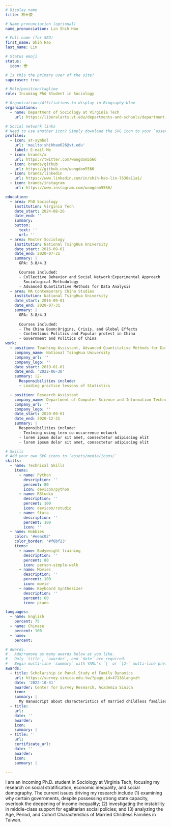 ```yaml
---
# Display name
title: 林士豪

# Name pronunciation (optional)
name_pronunciation: Lin Shih Hao

# Full name (for SEO)
first_name: Shih Hao
last_name: Lin

# Status emoji
status:
  icon: 😎

# Is this the primary user of the site?
superuser: true

# Role/position/tagline
role: Incoming Phd Student in Sociology

# Organizations/Affiliations to display in Biography blox
organizations:
  - name: Department of Sociology at Virginia Tech
    url: https://liberalarts.vt.edu/departments-and-schools/department-of-sociology.html

# Social network links
# Need to use another icon? Simply download the SVG icon to your `assets/media/icons/` folder.
profiles:
  - icon: at-symbol
    url: 'mailto:shihhao626@vt.edu'
    label: E-mail Me
  - icon: brands/x
    url: https://twitter.com/wangdom5566
  - icon: brands/github
    url: https://github.com/wangdom5566
  - icon: brands/linkedin
    url: https://www.linkedin.com/in/shih-hao-lin-7638a11a1/
  - icon: brands/instagram
    url: https://www.instagram.com/wangdom5566/

education:
  - area: PhD Sociology
    institution: Virginia Tech
    date_start: 2024-08-26
    date_end: ''
    summary: 
    button:
      text: ''
      url: ''
  - area: Master Sociology
    institution: National TsingHua University
    date_start: 2016-09-01
    date_end: 2020-07-31
    summary: |
      GPA: 3.8/4.3

      Courses included:
      - Collective Behavior and Social Network:Experimental Approach
      - Sociological Methodology
      - Advanced Quantitative Methods for Data Analysis
  - area: MA Contemporary China Studies
    institution: National TsingHua University
    date_start: 2016-09-01
    date_end: 2020-07-31
    summary: |
      GPA: 3.8/4.3
      
      Courses included:
      - The China Boom:Origins, Crisis, and Global Effects
      - Contentious Politics and Popular protest in China
      - Government and Politics of China
work:
  - position: Teaching Assistant, Advanced Quantitative Methods for Data Analysis (Ph.D. level)
    company_name: National TsingHua University
    company_url: ''
    company_logo: ''
    date_start: 2019-01-01
    date_end: '2022-06-30'
    summary: |2-
      Responsibilities include:
      - Leading practice lessons of Statistics 

  - position: Research Assistant
    company_name: Department of Computer Science and Information Technology, National Chung Cheng University
    company_url: ''
    company_logo: ''
    date_start: 2020-09-01
    date_end: 2020-12-31
    summary: |
      Responsibilities include:
      - Textming using term co-occurrence network
      - lorem ipsum dolor sit amet, consectetur adipiscing elit
      - lorem ipsum dolor sit amet, consectetur adipiscing elit

# Skills
# Add your own SVG icons to `assets/media/icons/`
skills:
  - name: Technical Skills
    items:
      - name: Python
        description: ''
        percent: 80
        icon: devicon/python
      - name: RStudio
        description: ''
        percent: 100
        icon: devicon/rstudio
      - name: Stata
        description: ''
        percent: 100
        icon: ''
  - name: Hobbies
    color: '#eeac02'
    color_border: '#f0bf23'
    items:
      - name: Bodyweight training
        description: ''
        percent: 80
        icon: person-simple-walk
      - name: Movies
        description: ''
        percent: 100
        icon: movie
      - name: Keyboard Synthesizer
        description: ''
        percent: 60
        icon: piano

languages:
  - name: English
    percent: 75
  - name: Chinese
    percent: 100
  - name: 
    percent: 

# Awards.
#   Add/remove as many awards below as you like.
#   Only `title`, `awarder`, and `date` are required.
#   Begin multi-line `summary` with YAML's `|` or `|2-` multi-line prefix and indent 2 spaces below.
awards:
  - title: Scholarship in Panel Study of Family Dynamics
    url: https://survey.sinica.edu.tw/?page_id=4713&lang=zh
    date: '2022-10-31'
    awarder: Center for Survey Research, Academia Sinica
    icon: 
    summary: |
      My manuscript about characteristics of married childless families in Taiwan are awarded by the Center for Survey Research at Academia Sinica. The preliminary paper utilizing Age-Period-Cohort (APC) analysis.
  - title: 
    url: 
    date: ''
    awarder: 
    icon: 
    summary: |
  - title: ''
    url: 
    certificate_url: 
    date: ''
    awarder: 
    icon: 
    summary: |
      
---
```

I am an incoming Ph.D. student in Sociology at Virginia Tech, focusing my research on social stratification, economic inequality, and social demography. The current issues driving my research include (1) examining why certain governments, despite possessing strong state capacity, overlook the deepening of income inequality; (2) investigating the instability in middle-class support for egalitarian social policies; and (3) analyzing the Age, Period, and Cohort Characteristics of Married Childless Families in Taiwan.
